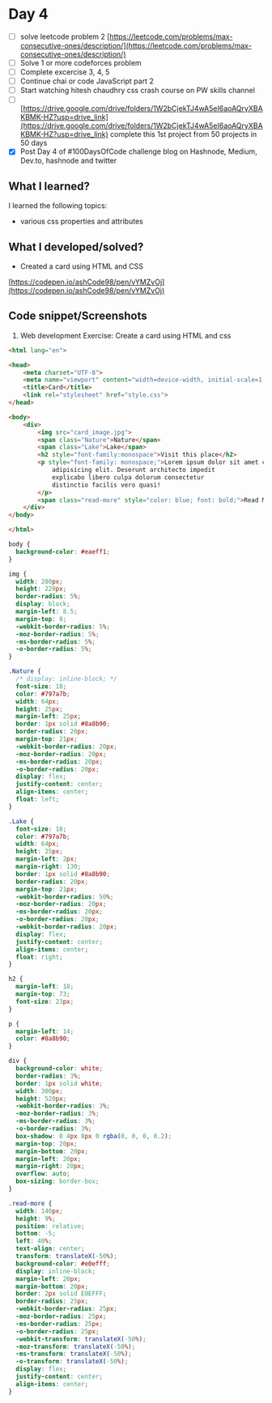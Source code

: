 # Day 4

- [ ]  solve leetcode problem 2 [https://leetcode.com/problems/max-consecutive-ones/description/](https://leetcode.com/problems/max-consecutive-ones/description/)
- [ ]  Solve 1 or more codeforces problem
- [ ]  Complete excercise 3, 4, 5
- [ ]  Continue chai or code JavaScript part 2
- [ ]  Start watching hitesh chaudhry css crash course on PW skills channel
- [ ]  [https://drive.google.com/drive/folders/1W2bCjekTJ4wA5eI6aoAQryXBAKBMK-HZ?usp=drive_link](https://drive.google.com/drive/folders/1W2bCjekTJ4wA5eI6aoAQryXBAKBMK-HZ?usp=drive_link) complete this 1st project from 50 projects in 50 days
- [x]  Post Day 4 of #100DaysOfCode challenge blog on Hashnode, Medium, Dev.to, hashnode and twitter

## What I learned?

I learned the following topics:

- various css properties and attributes

## What I developed/solved?

- Created a card using HTML and CSS

[https://codepen.io/ashCode98/pen/vYMZvOj](https://codepen.io/ashCode98/pen/vYMZvOj)

## Code snippet/Screenshots

1. Web development Exercise: Create a card using HTML and css

```html
<html lang="en">

<head>
    <meta charset="UTF-8">
    <meta name="viewport" content="width=device-width, initial-scale=1.0">
    <title>Card</title>
    <link rel="stylesheet" href="style.css">
</head>

<body>
    <div>
        <img src="card_image.jpg">
        <span class="Nature">Nature</span>
        <span class="Lake">Lake</span>
        <h2 style="font-family:monospace">Visit this place</h2>
        <p style="font-family: monospace;">Lorem ipsum dolor sit amet consectetur
            adipisicing elit. Deserunt architecto impedit
            explicabo libero culpa dolorum consectetur
            distinctio facilis vero quasi!
        </p>
        <span class="read-more" style="color: blue; font: bold;">Read More</span>
    </div>
</body>

</html>
```

```css
body {
  background-color: #eaeff1;
}

img {
  width: 280px;
  height: 220px;
  border-radius: 5%;
  display: block;
  margin-left: 8.5;
  margin-top: 8;
  -webkit-border-radius: 5%;
  -moz-border-radius: 5%;
  -ms-border-radius: 5%;
  -o-border-radius: 5%;
}

.Nature {
  /* display: inline-block; */
  font-size: 18;
  color: #797a7b;
  width: 64px;
  height: 25px;
  margin-left: 25px;
  border: 1px solid #8a8b90;
  border-radius: 20px;
  margin-top: 21px;
  -webkit-border-radius: 20px;
  -moz-border-radius: 20px;
  -ms-border-radius: 20px;
  -o-border-radius: 20px;
  display: flex;
  justify-content: center;
  align-items: center;
  float: left;
}

.Lake {
  font-size: 18;
  color: #797a7b;
  width: 64px;
  height: 25px;
  margin-left: 2px;
  margin-right: 130;
  border: 1px solid #8a8b90;
  border-radius: 20px;
  margin-top: 21px;
  -webkit-border-radius: 50%;
  -moz-border-radius: 20px;
  -ms-border-radius: 20px;
  -o-border-radius: 20px;
  -webkit-border-radius: 20px;
  display: flex;
  justify-content: center;
  align-items: center;
  float: right;
}

h2 {
  margin-left: 18;
  margin-top: 73;
  font-size: 23px;
}

p {
  margin-left: 14;
  color: #8a8b90;
}

div {
  background-color: white;
  border-radius: 3%;
  border: 1px solid white;
  width: 300px;
  height: 520px;
  -webkit-border-radius: 3%;
  -moz-border-radius: 3%;
  -ms-border-radius: 3%;
  -o-border-radius: 3%;
  box-shadow: 0 4px 8px 0 rgba(0, 0, 0, 0.2);
  margin-top: 20px;
  margin-bottom: 20px;
  margin-left: 20px;
  margin-right: 20px;
  overflow: auto;
  box-sizing: border-box;
}

.read-more {
  width: 140px;
  height: 9%;
  position: relative;
  bottom: -5;
  left: 40%;
  text-align: center;
  transform: translateX(-50%);
  background-color: #e0efff;
  display: inline-block;
  margin-left: 20px;
  margin-bottom: 20px;
  border: 2px solid E0EFFF;
  border-radius: 25px;
  -webkit-border-radius: 25px;
  -moz-border-radius: 25px;
  -ms-border-radius: 25px;
  -o-border-radius: 25px;
  -webkit-transform: translateX(-50%);
  -moz-transform: translateX(-50%);
  -ms-transform: translateX(-50%);
  -o-transform: translateX(-50%);
  display: flex;
  justify-content: center;
  align-items: center;
}
```